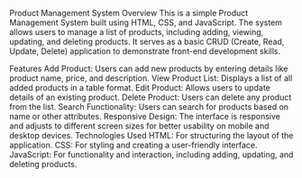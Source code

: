 Product Management System
Overview
This is a simple Product Management System built using HTML, CSS, and JavaScript. The system allows users to manage a list of products, including adding, viewing, updating, and deleting products. It serves as a basic CRUD (Create, Read, Update, Delete) application to demonstrate front-end development skills.

Features
Add Product: Users can add new products by entering details like product name, price, and description.
View Product List: Displays a list of all added products in a table format.
Edit Product: Allows users to update details of an existing product.
Delete Product: Users can delete any product from the list.
Search Functionality: Users can search for products based on name or other attributes.
Responsive Design: The interface is responsive and adjusts to different screen sizes for better usability on mobile and desktop devices.
Technologies Used
HTML: For structuring the layout of the application.
CSS: For styling and creating a user-friendly interface.
JavaScript: For functionality and interaction, including adding, updating, and deleting products.
